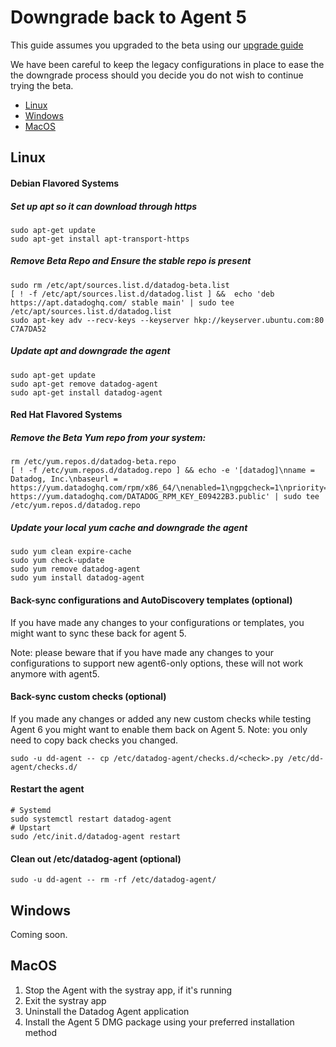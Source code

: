 # Downgrade back to Agent 5

This guide assumes you upgraded to the beta using our [upgrade guide][upgrade-guide]

We have been careful to keep the legacy configurations in place to ease the the
downgrade process should you decide you do not wish to continue trying the beta.

* [Linux](#linux)
* [Windows](#windows)
* [MacOS](#macos)

## Linux

#### Debian Flavored Systems

##### Set up apt so it can download through https
```shell
sudo apt-get update
sudo apt-get install apt-transport-https
```

##### Remove Beta Repo and Ensure the stable repo is present
```shell
sudo rm /etc/apt/sources.list.d/datadog-beta.list
[ ! -f /etc/apt/sources.list.d/datadog.list ] &&  echo 'deb https://apt.datadoghq.com/ stable main' | sudo tee /etc/apt/sources.list.d/datadog.list
sudo apt-key adv --recv-keys --keyserver hkp://keyserver.ubuntu.com:80 C7A7DA52
```

##### Update apt and downgrade the agent
```shell
sudo apt-get update
sudo apt-get remove datadog-agent
sudo apt-get install datadog-agent
```

#### Red Hat Flavored Systems

##### Remove the Beta Yum repo from your system:
```shell
rm /etc/yum.repos.d/datadog-beta.repo
[ ! -f /etc/yum.repos.d/datadog.repo ] && echo -e '[datadog]\nname = Datadog, Inc.\nbaseurl = https://yum.datadoghq.com/rpm/x86_64/\nenabled=1\ngpgcheck=1\npriority=1\ngpgkey=https://yum.datadoghq.com/DATADOG_RPM_KEY.public\n       https://yum.datadoghq.com/DATADOG_RPM_KEY_E09422B3.public' | sudo tee /etc/yum.repos.d/datadog.repo
```

##### Update your local yum cache and downgrade the agent
```shell
sudo yum clean expire-cache
sudo yum check-update
sudo yum remove datadog-agent
sudo yum install datadog-agent
```

#### Back-sync configurations and AutoDiscovery templates (optional)
If you have made any changes to your configurations or templates, you might want
to sync these back for agent 5.

Note: please beware that if you have made any changes to your configurations to
support new agent6-only options, these will not work anymore with agent5.

#### Back-sync custom checks (optional)
If you made any changes or added any new custom checks while testing Agent 6 you might want
to enable them back on Agent 5. Note: you only need to copy back checks you changed.
```shell
sudo -u dd-agent -- cp /etc/datadog-agent/checks.d/<check>.py /etc/dd-agent/checks.d/
```

#### Restart the agent
```shell
# Systemd
sudo systemctl restart datadog-agent
# Upstart
sudo /etc/init.d/datadog-agent restart
```

#### Clean out /etc/datadog-agent (optional)
```shell
sudo -u dd-agent -- rm -rf /etc/datadog-agent/
```

## Windows

Coming soon.

## MacOS

1. Stop the Agent with the systray app, if it's running
2. Exit the systray app
3. Uninstall the Datadog Agent application
4. Install the Agent 5 DMG package using your preferred installation method

[upgrade-guide]: upgrade.md
